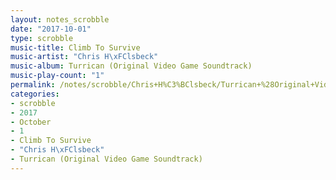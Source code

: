 ```yaml
---
layout: notes_scrobble
date: "2017-10-01"
type: scrobble
music-title: Climb To Survive
music-artist: "Chris H\xFClsbeck"
music-album: Turrican (Original Video Game Soundtrack)
music-play-count: "1"
permalink: /notes/scrobble/Chris+H%C3%BClsbeck/Turrican+%28Original+Video+Game+Soundtrack%29/95ab1398953c87e2d3cf01fc9c6ebc040a0a6078.html
categories:
- scrobble
- 2017
- October
- 1
- Climb To Survive
- "Chris H\xFClsbeck"
- Turrican (Original Video Game Soundtrack)
---
```

